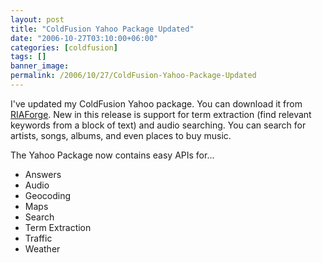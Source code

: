 ```yaml
---
layout: post
title: "ColdFusion Yahoo Package Updated"
date: "2006-10-27T03:10:00+06:00"
categories: [coldfusion]
tags: []
banner_image: 
permalink: /2006/10/27/ColdFusion-Yahoo-Package-Updated
---
```


I've updated my ColdFusion Yahoo package. You can download it from <a href="http://cfyahoo.riaforge.org">RIAForge</a>. New in this release is support for term extraction (find relevant keywords from a block of text) and audio searching. You can search for artists, songs, albums, and even places to buy music. 

The Yahoo Package now contains easy APIs for...

<ul>
<li>Answers
<li>Audio
<li>Geocoding
<li>Maps
<li>Search
<li>Term Extraction
<li>Traffic
<li>Weather
</ul>